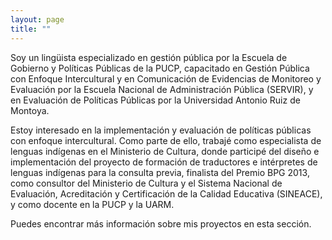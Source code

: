 ```yaml
---
layout: page
title: ""
---
```


Soy un lingüista especializado en gestión pública por la Escuela de Gobierno y Políticas Públicas de la PUCP, capacitado en Gestión Pública con Enfoque Intercultural y en Comunicación de Evidencias de Monitoreo y Evaluación por la Escuela Nacional de Administración Pública (SERVIR), y en Evaluación de Políticas Públicas por la Universidad Antonio Ruiz de Montoya. 

Estoy interesado en la implementación y evaluación de políticas públicas con enfoque intercultural. Como parte de ello, trabajé como especialista de lenguas indígenas en el Ministerio de Cultura, donde participé del diseño e implementación del proyecto de formación de traductores e intérpretes de lenguas indígenas para la consulta previa, finalista del Premio BPG 2013, como consultor del Ministerio de Cultura y el Sistema Nacional de Evaluación, Acreditación y Certificación de la Calidad Educativa (SINEACE), y como docente en la PUCP y la UARM.

Puedes encontrar más información sobre mis proyectos en esta sección.
